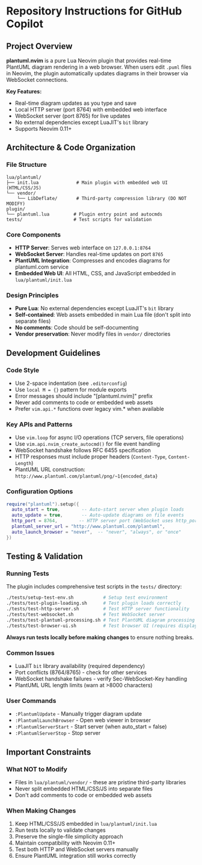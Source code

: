 # Repository Instructions for GitHub Copilot

## Project Overview

**plantuml.nvim** is a pure Lua Neovim plugin that provides real-time PlantUML diagram rendering in a web browser. When users edit `.puml` files in Neovim, the plugin automatically updates diagrams in their browser via WebSocket connections.

**Key Features:**
- Real-time diagram updates as you type and save
- Local HTTP server (port 8764) with embedded web interface
- WebSocket server (port 8765) for live updates
- No external dependencies except LuaJIT's `bit` library
- Supports Neovim 0.11+

## Architecture & Code Organization

### File Structure
```
lua/plantuml/
├── init.lua              # Main plugin with embedded web UI (HTML/CSS/JS)
└── vendor/
    └── LibDeflate/       # Third-party compression library (DO NOT MODIFY)
plugin/
└── plantuml.lua         # Plugin entry point and autocmds
tests/                   # Test scripts for validation
```

### Core Components
- **HTTP Server**: Serves web interface on `127.0.0.1:8764`
- **WebSocket Server**: Handles real-time updates on port `8765`
- **PlantUML Integration**: Compresses and encodes diagrams for plantuml.com service
- **Embedded Web UI**: All HTML, CSS, and JavaScript embedded in `lua/plantuml/init.lua`

### Design Principles
- **Pure Lua**: No external dependencies except LuaJIT's `bit` library
- **Self-contained**: Web assets embedded in main Lua file (don't split into separate files)
- **No comments**: Code should be self-documenting
- **Vendor preservation**: Never modify files in `vendor/` directories

## Development Guidelines

### Code Style
- Use 2-space indentation (see `.editorconfig`)
- Use `local M = {}` pattern for module exports
- Error messages should include "[plantuml.nvim]" prefix
- Never add comments to code or embedded web assets
- Prefer `vim.api.*` functions over legacy vim.* when available

### Key APIs and Patterns
- Use `vim.loop` for async I/O operations (TCP servers, file operations)
- Use `vim.api.nvim_create_autocmd()` for file event handling
- WebSocket handshake follows RFC 6455 specification
- HTTP responses must include proper headers (`Content-Type`, `Content-Length`)
- PlantUML URL construction: `http://www.plantuml.com/plantuml/png/~1{encoded_data}`

### Configuration Options
```lua
require("plantuml").setup({
  auto_start = true,        -- Auto-start server when plugin loads
  auto_update = true,       -- Auto-update diagrams on file events
  http_port = 8764,        -- HTTP server port (WebSocket uses http_port + 1)
  plantuml_server_url = "http://www.plantuml.com/plantuml",
  auto_launch_browser = "never",  -- "never", "always", or "once"
})
```

## Testing & Validation

### Running Tests
The plugin includes comprehensive test scripts in the `tests/` directory:

```bash
./tests/setup-test-env.sh           # Setup test environment
./tests/test-plugin-loading.sh      # Test plugin loads correctly
./tests/test-http-server.sh         # Test HTTP server functionality
./tests/test-websocket.sh           # Test WebSocket server
./tests/test-plantuml-processing.sh # Test PlantUML diagram processing
./tests/test-browser-ui.sh          # Test browser UI (requires display)
```

**Always run tests locally before making changes** to ensure nothing breaks.

### Common Issues
- LuaJIT `bit` library availability (required dependency)
- Port conflicts (8764/8765) - check for other services
- WebSocket handshake failures - verify Sec-WebSocket-Key handling
- PlantUML URL length limits (warn at >8000 characters)

### User Commands
- `:PlantumlUpdate` - Manually trigger diagram update
- `:PlantumlLaunchBrowser` - Open web viewer in browser
- `:PlantumlServerStart` - Start server (when auto_start = false)
- `:PlantumlServerStop` - Stop server

## Important Constraints

### What NOT to Modify
- Files in `lua/plantuml/vendor/` - these are pristine third-party libraries
- Never split embedded HTML/CSS/JS into separate files
- Don't add comments to code or embedded web assets

### When Making Changes
1. Keep HTML/CSS/JS embedded in `lua/plantuml/init.lua`
2. Run tests locally to validate changes
3. Preserve the single-file simplicity approach
4. Maintain compatibility with Neovim 0.11+
5. Test both HTTP and WebSocket servers manually
6. Ensure PlantUML integration still works correctly
